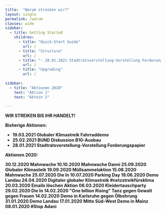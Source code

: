 ```yaml
---
title:  "Warum streiken wir?"
layout: single
permalink: /warum
classes: wide
sidebar:
  - title: Getting Started
    children:
      - title: "Quick-Start Guide"
        url: /
      - title: "Structure"
        url: /
      - title: "- 28.01.2021 Stadtratsvorstellung-Vorstellung Forderungspapier"
        url: /
      - title: "Upgrading"
        url: /
        
sidebar:
  - title: "Aktionen 2020"
    text: "Aktion 1"
    text: "Aktoin 2"
    
---
```



<b>WIR STREIKEN BIS IHR HANDELT!<b>

Bisherige Aktionen:
- 19.03.2021 Globaler Klimastreik Fahrraddemo
- 25.02.2021 BUND Diskussion B10-Ausbau
- 28.01.2021 Stadtratsvorstellung-Vorstellung Forderungspapier

Aktionen 2020:

30.12.2020 Mahnwache 
10.10.2020 Mahnwache Danni
25.09.2020 Globaler Klimasteik
19.09.2020 Müllsammelaktion 
15.08.2020 Mahnwache 
25.07.2020 Die In
10.07.2020 Parking Day
19.06.2020 Demo Landau
24.04.2020 Digitaler globaler Klimastreik #netzstreikfürsklima
20.03.2020 Emails löschen Aktion
06.03.2020 Kleidertauschparty
29.02.2020 Die In
14.02.2020 "One billion Rising" Tanz gegen Gewalt gegen Frauen
14.02.2020 Demo in Karlsruhe gegen Ölbohrung
31.01.2020 Demo Landau
17.01.2020 Mitte Süd-West Demo in Mainz
08.01.2020 #Stop Adani
